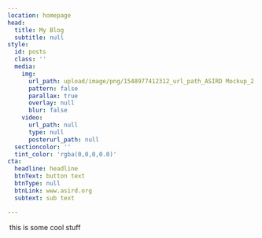 ```yaml
---
location: homepage
head:
  title: My Blog
  subtitle: null
style:
  id: posts
  class: ''
  media:
    img:
      url_path: upload/image/png/1548977412312_url_path_ASIRD Mockup_2.png
      pattern: false
      parallax: true
      overlay: null
      blur: false
    video:
      url_path: null
      type: null
      posterurl_path: null
  sectioncolor: ''
  tint_color: 'rgba(0,0,0,0.0)'
cta:
  headline: headline
  btnText: button text
  btnType: null
  btnLink: www.asird.org
  subtext: sub text

---
```





<p>&nbsp;this is some cool stuff</p>




